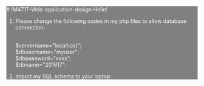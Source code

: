 <div style='color:white; background-color:grey'>
# IM4717-Web-application-design
Hello! 


1. Please change the following codes in my php files to allow database connection:<br><br>

    $servername="localhost";<br>
    $dbusername="myuser";<br>
    $dbpassword="xxxx";<br>
    $dbname="201617";<br>

2. Import my SQL schema to your laptop<br>
</div>
